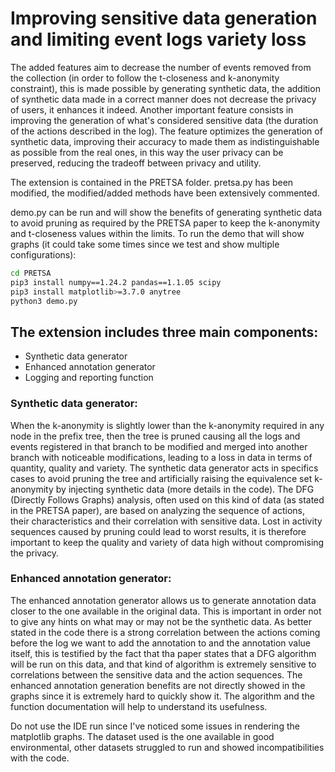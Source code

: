 # Improving sensitive data generation and limiting event logs variety loss

The added features aim to decrease the number of events removed from the collection (in order to follow the t-closeness
and k-anonymity constraint), this is made possible by generating synthetic data, the addition of synthetic data made in 
a correct manner does not decrease the privacy of users, it enhances it indeed.
Another important feature consists in improving the generation of what's considered sensitive data (the duration 
of the actions described in the log). The feature optimizes the generation of synthetic data, improving their accuracy
to made them as indistinguishable as possible from the real ones, in this way the user privacy can be preserved, reducing
the tradeoff between privacy and utility.

The extension is contained in the PRETSA folder. 
pretsa.py has been modified, the modified/added methods have been extensively commented.

demo.py can be run and will show the benefits of generating synthetic data to avoid pruning as required by the PRETSA 
paper to keep the k-anonymity and t-closeness values within the limits.
To run the demo that will show graphs (it could take some times since we test and show multiple configurations):
```bash
cd PRETSA
pip3 install numpy==1.24.2 pandas==1.1.05 scipy
pip3 install matplotlib>=3.7.0 anytree 
python3 demo.py
```

## The extension includes three main components:
- Synthetic data generator
- Enhanced annotation generator
- Logging and reporting function

### Synthetic data generator:
When the k-anonymity is slightly lower than the k-anonymity required in any node in the prefix tree, then the tree is
pruned causing all the logs and events registered in that branch to be modified and merged into another branch with 
noticeable modifications, leading to a loss in data in terms of quantity, quality and variety.
The synthetic data generator acts in specifics cases to avoid pruning the tree and artificially raising the equivalence
set k-anonymity by injecting synthetic data (more details in the code).
The DFG (Directly Follows Graphs) analysis, often used on this kind of data (as stated in the PRETSA paper), are 
based on analyzing the sequence of actions, their characteristics and their correlation with sensitive data.
Lost in activity sequences caused by pruning could lead to worst results, it is therefore important to keep the quality 
and variety of data high without compromising the privacy.

### Enhanced annotation generator:
The enhanced annotation generator allows us to generate annotation data closer to the one available in the original data.
This is important in order not to give any hints on what may or may not be the synthetic data.
As better stated in the code there is a strong correlation between the actions coming before the log we want to add 
the annotation to and the annotation value itself, this is testified by the fact that tha paper states that a DFG 
algorithm will be run on this data, and that kind of algorithm is extremely sensitive to correlations between the 
sensitive data and the action sequences.
The enhanced annotation generation benefits are not directly showed in the graphs since it is extremely hard to quickly
show it. The algorithm and the function documentation will help to understand its usefulness.


Do not use the IDE run since I've noticed some issues in rendering the matplotlib graphs.
The dataset used is the one available in good environmental, other datasets struggled to run and showed incompatibilities
with the code.
